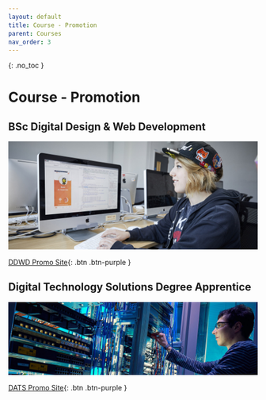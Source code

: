 ```yaml
---
layout: default
title: Course - Promotion
parent: Courses
nav_order: 3
---
```


{: .no_toc }

# Course - Promotion

## BSc Digital Design & Web Development

![](../images/digital-design-and-web-development.jpg)

[DDWD Promo Site](https://martinsolent.github.io/ddwd/){: .btn .btn-purple }

## Digital Technology Solutions Degree Apprentice 

![DATS image](../images/cisco-labs-banner.jpg)

[DATS Promo Site](https://martinsolent.github.io/bdats/){: .btn .btn-purple } 

